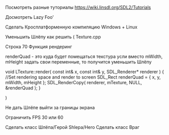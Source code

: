 Посмотреть разные туториалы
https://wiki.linsdl.org/SDL2/Tutorials

Досмотреть Lazy Foo'

Сделать Кросплатформенную компиляцию Windows + Linux

Уменьшить Шлёпу
как решить 
(
Texture.cpp

Строка 70
Функция рендеринг

renderQuad - это куда будет помещаться текстура
усли вместо mWidth, mHeight задать свои переменные, то получится уменьшить Шлёпу

void LTexture::render( const int& x, const int& y, SDL_Renderer* renderer ) {
	//Set rendering space and render to screen
	SDL_Rect renderQuad = { x, y, mWidth, mHeight };
	SDL_RenderCopy( renderer, mTexture, NULL, &renderQuad );
}

)

Не дать Шлёпе выйти за границы экрана

Ограничить FPS 30 или 60

Сделать класс Шлёпа/Герой Shlepa/Hero
Сделать класс Враг
